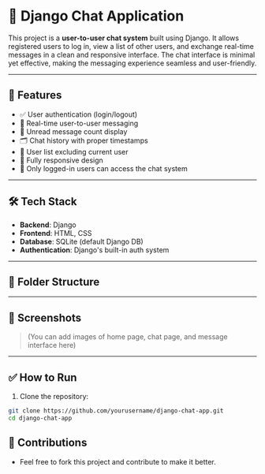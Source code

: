 # 💬 Django Chat Application

This project is a **user-to-user chat system** built using Django. It allows registered users to log in, view a list of other users, and exchange real-time messages in a clean and responsive interface. The chat interface is minimal yet effective, making the messaging experience seamless and user-friendly.

---

## 🚀 Features

- ✅ User authentication (login/logout)
- 💬 Real-time user-to-user messaging
- 📨 Unread message count display
- 🗂️ Chat history with proper timestamps
- 🧑 User list excluding current user
- 📱 Fully responsive design
- 🔐 Only logged-in users can access the chat system

---

## 🛠️ Tech Stack

- **Backend**: Django
- **Frontend**: HTML, CSS
- **Database**: SQLite (default Django DB)
- **Authentication**: Django's built-in auth system

---

## 📂 Folder Structure


---

## 📸 Screenshots

> (You can add images of home page, chat page, and message interface here)

---

## ✅ How to Run

1. Clone the repository:

```bash
git clone https://github.com/yourusername/django-chat-app.git
cd django-chat-app
```

## 🤝 Contributions
- Feel free to fork this project and contribute to make it better.
